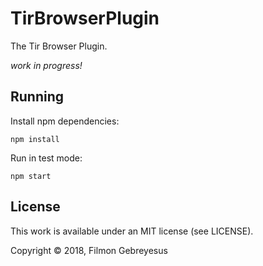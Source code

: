 # TirBrowserPlugin

The Tir Browser Plugin.

*work in progress!*

## Running

Install npm dependencies:

```
npm install
```

Run in test mode:

```
npm start
```

## License

This work is available under an MIT license (see LICENSE).

Copyright © 2018, Filmon Gebreyesus
